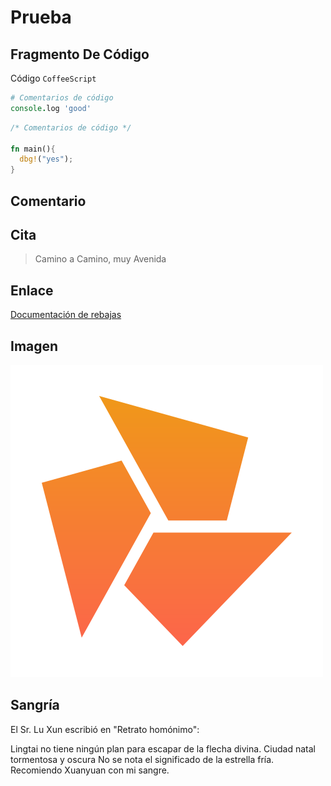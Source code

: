# Prueba

## Fragmento De Código

Código `CoffeeScript`

```coffee
# Comentarios de código
console.log 'good'


```

```rust
/* Comentarios de código */

fn main(){
  dbg!("yes");
}
```

## Comentario

<!-- HTML 注释 --> 

<!-- 多行注释 --> 

## Cita

> Camino a Camino, muy Avenida

## Enlace

[Documentación de rebajas](https://github.com/xxai-art/xxai-art-md)

## Imagen

![Identidad de marca xxAI.Art](https://raw.githubusercontent.com/xxai-art/web/main/file/svg/logo.svg)

## Sangría

El Sr. Lu Xun escribió en "Retrato homónimo":

  Lingtai no tiene ningún plan para escapar de la flecha divina.
  Ciudad natal tormentosa y oscura
  No se nota el significado de la estrella fría.
  Recomiendo Xuanyuan con mi sangre.


